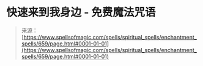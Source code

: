 <!--yml

category: 未分类

date: 2024-06-12 18:33:27

-->

# 快速来到我身边 - 免费魔法咒语

> 来源：[https://www.spellsofmagic.com/spells/spiritual_spells/enchantment_spells/659/page.html#0001-01-01](https://www.spellsofmagic.com/spells/spiritual_spells/enchantment_spells/659/page.html#0001-01-01)
